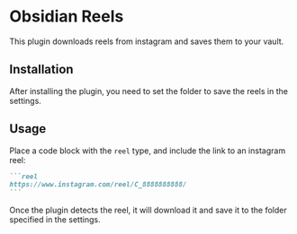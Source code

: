 # Obsidian Reels
This plugin downloads reels from instagram and saves them to your vault.

## Installation

After installing the plugin, you need to set the folder to save the reels in the settings.

## Usage

Place a code block with the `reel` type, and include the link to an instagram reel:
````markdown
```reel
https://www.instagram.com/reel/C_8888888888/
```
````

Once the plugin detects the reel, it will download it and save it to the folder specified in the settings.